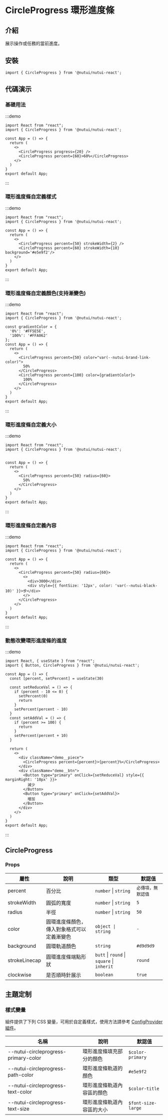 # CircleProgress 環形進度條

## 介紹

展示操作或任務的當前進度。

## 安裝

```tsx
import { CircleProgress } from '@nutui/nutui-react';
```

## 代碼演示

### 基礎用法

:::demo

```tsx
import React from "react";
import { CircleProgress } from '@nutui/nutui-react';

const App = () => {
  return (
    <>
      <CircleProgress progress={20} />
      <CircleProgress percent={60}>60%</CircleProgress>
    </>
  )
}
export default App;
```

:::

### 環形進度條自定義樣式

:::demo

```tsx
import React from "react";
import { CircleProgress } from '@nutui/nutui-react';

const App = () => {
  return (
    <>
      <CircleProgress percent={50} strokeWidth={2} />
      <CircleProgress percent={60} strokeWidth={10} background='#e5e9f2'/>
    </>
  )
}
export default App;
```

:::

### 環形進度條自定義顏色(支持漸變色)

:::demo

```tsx
import React from "react";
import { CircleProgress } from '@nutui/nutui-react';

const gradientColor = {
  '0%': '#FF5E5E',
  '100%': '#FFA062'
};
const App = () => {
  return (
    <>
      <CircleProgress percent={50} color="var(--nutui-brand-link-color)">
        50%
      </CircleProgress>
      <CircleProgress percent={100} color={gradientColor}>
        100%
      </CircleProgress>
    </>
  )
}
export default App;
```

:::

### 環形進度條自定義大小

:::demo

```tsx
import React from "react";
import { CircleProgress } from '@nutui/nutui-react';


const App = () => {
  return (
    <>
      <CircleProgress percent={50} radius={60}>
        50%
      </CircleProgress>
    </>
  )
}
export default App;
```

:::

### 環形進度條自定義內容

:::demo

```tsx
import React from "react";
import { CircleProgress } from '@nutui/nutui-react';

const App = () => {
  return (
    <>
      <CircleProgress percent={50} radius={60}>
        <> 
          <div>3000</div>
          <div style={{ fontSize: '12px', color: 'var(--nutui-black-10)' }}>步</div>
        </>
      </CircleProgress>
    </>
  )
}
export default App;
```

:::

### 動態改變環形進度條的進度

:::demo

```tsx
import React, { useState } from "react";
import { Button, CircleProgress } from '@nutui/nutui-react';

const App = () => {
  const [percent, setPercent] = useState(30)
  
  const setReduceVal = () => {
    if (percent - 10 <= 0) {
      setPercent(0)
      return
    }
    setPercent(percent - 10)
  }
  const setAddVal = () => {
    if (percent >= 100) {
      return
    }
    setPercent(percent + 10)
  }

  return (
    <>
      <div className="demo__piece">
        <CircleProgress percent={percent}>{percent}%</CircleProgress>
      </div>
      <div className="demo__btn">
        <Button type="primary" onClick={setReduceVal} style={{ marginRight: '10px' }}>
          減少
        </Button>
        <Button type="primary" onClick={setAddVal}>
          增加
        </Button>
      </div>
    </>
  )
}
export default App;
```

:::

## CircleProgress

### Props

| 屬性 | 說明 | 類型 | 默認值 |
| --- | --- | --- | --- |
| percent | 百分比 | `number` \| `string` | `必傳項，無默認值` |
| strokeWidth | 圓弧的寬度 | `number` \| `string` | `5` |
| radius | 半徑 | `number` \| `string` | `50` |
| color | 圓環進度條顏色，傳入對象格式可以定義漸變色 | `object \| string` | `-` |
| background | 圓環軌道顏色 | `string` | `#d9d9d9` |
| strokeLinecap | 圓環進度條端點形狀 | `butt` \| `round` \| `square` \| `inherit` | `round` |
| clockwise | 是否順時針展示 | `boolean` | `true` |

## 主題定制

### 樣式變量

組件提供了下列 CSS 變量，可用於自定義樣式，使用方法請參考 [ConfigProvider 組件](#/zh-CN/component/configprovider)。

| 名稱 | 說明 | 默認值 |
| --- | --- | --- |
| \--nutui-circleprogress-primary-color | 環形進度條填充部分的顏色 | `$color-primary` |
| \--nutui-circleprogress-path-color | 環形進度條軌道的顏色 | `#e5e9f2` |
| \--nutui-circleprogress-text-color | 環形進度條軌道內容區的顏色 | `$color-title` |
| \--nutui-circleprogress-text-size | 環形進度條軌道內容區的大小 | `$font-size-large` |